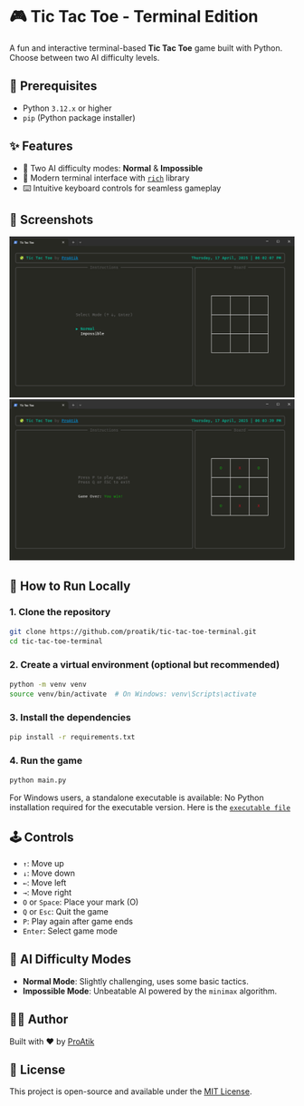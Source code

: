 # 🎮 Tic Tac Toe - Terminal Edition

A fun and interactive terminal-based **Tic Tac Toe** game built with Python. Choose between two AI difficulty levels.

## 🔧 Prerequisites

- Python `3.12.x` or higher
- `pip` (Python package installer)

## ✨ Features

- 🤖 Two AI difficulty modes: **Normal** & **Impossible**
- 🎨 Modern terminal interface with [`rich`](https://rich.readthedocs.io/en/latest/) library
- ⌨️ Intuitive keyboard controls for seamless gameplay

## 📸 Screenshots

![Game Mode](images/tic-tac-toe-mode.png)
![Game Win](images/tic-tac-toe-win.png)

## 🚀 How to Run Locally

### 1. Clone the repository

```bash
git clone https://github.com/proatik/tic-tac-toe-terminal.git
cd tic-tac-toe-terminal
```

### 2. Create a virtual environment (optional but recommended)

```bash
python -m venv venv
source venv/bin/activate  # On Windows: venv\Scripts\activate
```

### 3. Install the dependencies

```bash
pip install -r requirements.txt
```

### 4. Run the game

```bash
python main.py
```

For Windows users, a standalone executable is available:
No Python installation required for the executable version. Here is the [`executable file`](windows/tic-tac-toe.exe)

## 🕹️ Controls

- `↑`: Move up
- `↓`: Move down
- `←`: Move left
- `→`: Move right
- `O` or `Space`: Place your mark (O)
- `Q` or `Esc`: Quit the game
- `P`: Play again after game ends
- `Enter`: Select game mode

## 🧠 AI Difficulty Modes

- **Normal Mode**: Slightly challenging, uses some basic tactics.
- **Impossible Mode**: Unbeatable AI powered by the `minimax` algorithm.

## 🧑‍💻 Author

Built with ❤️ by [ProAtik](https://www.linkedin.com/in/proatik)

## 📜 License

This project is open-source and available under the [MIT License](LICENSE).
